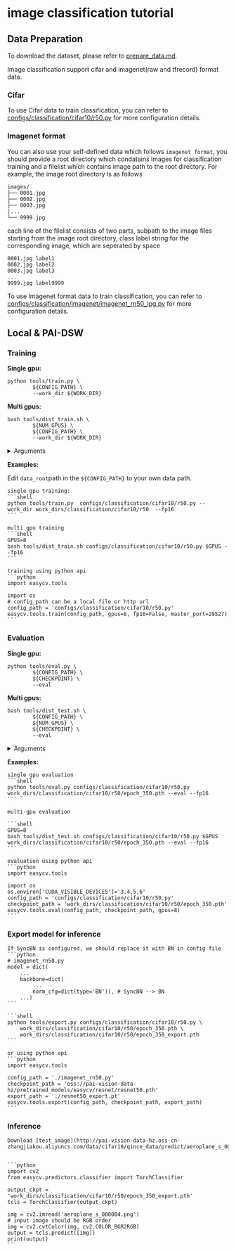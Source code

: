# image classification tutorial

## Data Preparation
To download the dataset, please refer to [prepare_data.md](../prepare_data.md).

Image classification support cifar and imagenet(raw and tfrecord) format data.

### Cifar
To use Cifar data to train classification, you can refer to [configs/classification/cifar10/r50.py](../../configs/classification/cifar10/r50.py) for more configuration details.

### Imagenet format
You can also use your self-defined data which follows `imagenet format`, you should provide a root directory which condatains images for classification training and a filelist which contains image path to the root directory.  For example, the image root directory is as follows
```
images/
├── 0001.jpg
├── 0002.jpg
├── 0003.jpg
|...
└── 9999.jpg
```

each line of the filelist consists of two parts, subpath to the image files starting from the image root directory,  class label string for the corresponding image, which are seperated by space
```text
0001.jpg label1
0002.jpg label2
0003.jpg label3
...
9999.jpg label9999
```
To use Imagenet format data to train classification, you can refer to [configs/classification/imagenet/imagenet_rn50_jpg.py](../../configs/classification/imagenet/imagenet_rn50_jpg.py) for more configuration details.

## Local & PAI-DSW

### Training

**Single gpu:**

```shell
python tools/train.py \
		${CONFIG_PATH} \
		--work_dir ${WORK_DIR}
```

**Multi gpus:**

```shell
bash tools/dist_train.sh \
		${NUM_GPUS} \
		${CONFIG_PATH} \
		--work_dir ${WORK_DIR}
```

<details>
<summary>Arguments</summary>

- `NUM_GPUS`: number of gpus

- `CONFIG_PATH`: the config file path of a image classification method

- `WORK_DIR`: your path to save models and logs

</details>

**Examples:**

Edit `data_root`path in the `${CONFIG_PATH}` to your own data path.

    single gpu training:
    ```shell
    python tools/train.py  configs/classification/cifar10/r50.py --work_dir work_dirs/classification/cifar10/r50  --fp16
    ```

    multi gpu training
    ```shell
    GPUS=8
    bash tools/dist_train.sh configs/classification/cifar10/r50.py $GPUS --fp16
    ```

    training using python api
    ```python
    import easycv.tools

    import os
    # config_path can be a local file or http url
    config_path = 'configs/classification/cifar10/r50.py'
    easycv.tools.train(config_path, gpus=8, fp16=False, master_port=29527)
    ```

### Evaluation

**Single gpu:**

```shell
python tools/eval.py \
		${CONFIG_PATH} \
		${CHECKPOINT} \
		--eval
```

**Multi gpus:**

```shell
bash tools/dist_test.sh \
		${CONFIG_PATH} \
		${NUM_GPUS} \
		${CHECKPOINT} \
		--eval
```

<details>
<summary>Arguments</summary>

- `CONFIG_PATH`: the config file path of a image classification method

- `NUM_GPUS`: number of gpus

- `CHECKPOINT`: the checkpoint file named as epoch_*.pth

</details>

**Examples:**

    single gpu evaluation
    ```shell
    python tools/eval.py configs/classification/cifar10/r50.py work_dirs/classification/cifar10/r50/epoch_350.pth --eval --fp16
    ```

    multi-gpu evaluation

    ```shell
    GPUS=8
    bash tools/dist_test.sh configs/classification/cifar10/r50.py $GPUS work_dirs/classification/cifar10/r50/epoch_350.pth --eval --fp16
    ```

    evaluation using python api
    ```python
    import easycv.tools

    import os
    os.environ['CUDA_VISIBLE_DEVICES']='3,4,5,6'
    config_path = 'configs/classification/cifar10/r50.py'
    checkpoint_path = 'work_dirs/classification/cifar10/r50/epoch_350.pth'
    easycv.tools.eval(config_path, checkpoint_path, gpus=8)
    ```

### Export model for inference
    If SyncBN is configured, we should replace it with BN in config file
    ```python
    # imagenet_rn50.py
    model = dict(
        ...
        backbone=dict(
            ...
            norm_cfg=dict(type='BN')), # SyncBN --> BN
        ...)
    ```

    ```shell
    python tools/export.py configs/classification/cifar10/r50.py \
        work_dirs/classification/cifar10/r50/epoch_350.pth \
        work_dirs/classification/cifar10/r50/epoch_350_export.pth
    ```

    or using python api
    ```python
    import easycv.tools

    config_path = './imagenet_rn50.py'
    checkpoint_path = 'oss://pai-vision-data-hz/pretrained_models/easycv/resnet/resnet50.pth'
    export_path = './resnet50_export.pt'
    easycv.tools.export(config_path, checkpoint_path, export_path)
    ```

### Inference
    Download [test_image](http://pai-vision-data-hz.oss-cn-zhangjiakou.aliyuncs.com/data/cifar10/qince_data/predict/aeroplane_s_000004.png)


    ```python
    import cv2
    from easycv.predictors.classifier import TorchClassifier

    output_ckpt = 'work_dirs/classification/cifar10/r50/epoch_350_export.pth'
    tcls = TorchClassifier(output_ckpt)

    img = cv2.imread('aeroplane_s_000004.png')
    # input image should be RGB order
    img = cv2.cvtColor(img, cv2.COLOR_BGR2RGB)
    output = tcls.predict([img])
    print(output)
    ```
